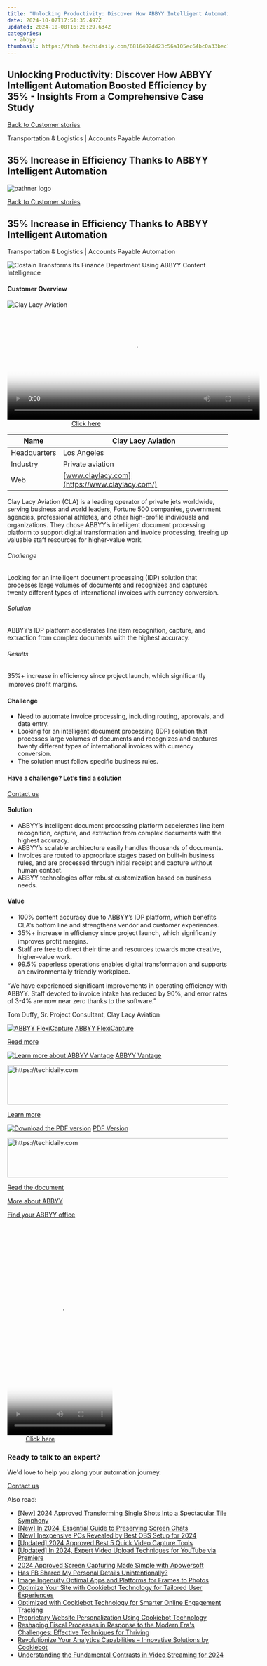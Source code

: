 ```yaml
---
title: "Unlocking Productivity: Discover How ABBYY Intelligent Automation Boosted Efficiency by 35%% - Insights From a Comprehensive Case Study"
date: 2024-10-07T17:51:35.497Z
updated: 2024-10-08T16:20:29.634Z
categories:
  - abbyy
thumbnail: https://thmb.techidaily.com/6816402dd23c56a105ec64bc0a33bec17942a9ec34c261fc2115b1bb0464ace8.jpg
---
```


## Unlocking Productivity: Discover How ABBYY Intelligent Automation Boosted Efficiency by 35% - Insights From a Comprehensive Case Study

[Back to Customer stories](https://tools.techidaily.com/abbyy/products/)

Transportation & Logistics | Accounts Payable Automation

## 35% Increase in Efficiency Thanks to ABBYY Intelligent Automation

![pathner logo](https://content.abbyy.com/-/media/project/abbyy/abbyy/logos-white/en/134499.png?h=40&iar=0&w=120)

[Back to Customer stories](https://tools.techidaily.com/abbyy/products/)

## 35% Increase in Efficiency Thanks to ABBYY Intelligent Automation

Transportation & Logistics | Accounts Payable Automation 

![Costain Transforms Its Finance Department Using ABBYY Content Intelligence](https://static1.abbyy.com/abbyycommedia/37640/clay-lacy-aviation-case-study-intelligent-document-processing-en_tn_556x303.jpg) 

#### Customer Overview

![Clay Lacy Aviation](https://static4.abbyy.com/abbyycommedia/29983/clay-lacy-logo-210x34.jpg) 

<!-- affiliate ads begin -->
<span id="1983472">
					<video width="576" height="240" style="cursor:pointer"
           poster="//a.impactradius-go.com/display-clicktoplayimage/1983472.png"
           onclick="if(!this.playClicked){this.play();this.setAttribute('controls',true);this.playClicked=true;}">
	   <source src="//a.impactradius-go.com/display-ad/22993-1983472">
	   <img src="//a.impactradius-go.com/display-clicktoplayimage/1983472.png" style="border: none; height: 100%; width: 100%; object-fit: contain">
	</video>
	<div style="width:360px;text-align:center"><a href="javascript:window.open(decodeURIComponent('https%3A%2F%2Fhomestyler.sjv.io%2Fc%2F5597632%2F1983472%2F22993'), '_blank');void(0);">Click here</a></div>
</span>
<img height="0" width="0" src="https://imp.pxf.io/i/5597632/1983472/22993" style="position:absolute;visibility:hidden;" border="0" />
<!-- affiliate ads end -->

| Name         | Clay Lacy Aviation                            |
| ------------ | --------------------------------------------- |
| Headquarters | Los Angeles                                   |
| Industry     | Private aviation                              |
| Web          | [www.claylacy.com](https://www.claylacy.com/) |

Clay Lacy Aviation (CLA) is a leading operator of private jets worldwide, serving business and world leaders, Fortune 500 companies, government agencies, professional athletes, and other high-proﬁle individuals and organizations. They chose ABBYY’s intelligent document processing platform to support digital transformation and invoice processing, freeing up valuable staff resources for higher-value work.

###### Challenge

Looking for an intelligent document processing (IDP) solution that processes large volumes of documents and recognizes and captures twenty different types of international invoices with currency conversion.

###### Solution

ABBYY’s IDP platform accelerates line item recognition, capture, and extraction from complex documents with the highest accuracy.

###### Results

35%+ increase in efficiency since project launch, which signiﬁcantly improves proﬁt margins.

#### Challenge

* Need to automate invoice processing, including routing, approvals, and data entry.
* Looking for an intelligent document processing (IDP) solution that processes large volumes of documents and recognizes and captures twenty different types of international invoices with currency conversion.
* The solution must follow speciﬁc business rules.

#### Have a challenge? Let’s find a solution  

[Contact us](https://tools.techidaily.com/abbyy/products/) 

#### Solution

* ABBYY’s intelligent document processing platform accelerates line item recognition, capture, and extraction from complex documents with the highest accuracy.
* ABBYY’s scalable architecture easily handles thousands of documents.
* Invoices are routed to appropriate stages based on built-in business rules, and are processed through initial receipt and capture without human contact.
* ABBYY technologies offer robust customization based on business needs.

#### Value

* 100% content accuracy due to ABBYY’s IDP platform, which beneﬁts CLA’s bottom line and strengthens vendor and customer experiences.
* 35%+ increase in efficiency since project launch, which signiﬁcantly improves proﬁt margins.
* Staff are free to direct their time and resources towards more creative, higher-value work.
* 99.5% paperless operations enables digital transformation and supports an environmentally friendly workplace.

 “We have experienced signiﬁcant improvements in operating efficiency with ABBYY. Staff devoted to invoice intake has reduced by 90%, and error rates of 3-4% are now near zero thanks to the software.”

 Tom Duffy, Sr. Project Consultant, Clay Lacy Aviation

[![ABBYY FlexiCapture](https://static2.abbyy.com/abbyycommedia/21380/4-flexicapture.jpg)](https://tools.techidaily.com/abbyy/products/) [ABBYY FlexiCapture](https://tools.techidaily.com/abbyy/products/) 

[Read more](https://tools.techidaily.com/abbyy/products/) 

[![Learn more about ABBYY Vantage](https://static2.abbyy.com/abbyycommedia/24337/mailroom_automation_360x162.jpg)](https://tools.techidaily.com/abbyy/products/) [ABBYY Vantage](https://tools.techidaily.com/abbyy/products/) 

<!-- affiliate ads begin -->
<a href="https://imp.i357552.net/c/5597632/994842/11832" target="_top" id="994842">
  <img src="//a.impactradius-go.com/display-ad/11832-994842" border="0" alt="https://techidaily.com" width="728" height="90"/>
</a>
<img height="0" width="0" src="https://imp.i357552.net/i/5597632/994842/11832" style="position:absolute;visibility:hidden;" border="0" />
<!-- affiliate ads end -->

[Learn more](https://tools.techidaily.com/abbyy/products/) 

[![Download the PDF version](https://static1.abbyy.com/abbyycommedia/37645/clay-lacy-aviation-case-study-intelligent-document-processing-en_tn_360x162.jpg)](https://static5.abbyy.com/abbyycommedia/37585/clay-lacy-aviation-case-study-intelligent-document-processing-en.pdf "PDF Version") [PDF Version](https://static5.abbyy.com/abbyycommedia/37585/clay-lacy-aviation-case-study-intelligent-document-processing-en.pdf "PDF Version") 

<!-- affiliate ads begin -->
<a href="https://aligracehair.sjv.io/c/5597632/1918719/19272" target="_top" id="1918719">
  <img src="//a.impactradius-go.com/display-ad/19272-1918719" border="0" alt="https://techidaily.com" width="728" height="90"/>
</a>
<img height="0" width="0" src="https://aligracehair.sjv.io/i/5597632/1918719/19272" style="position:absolute;visibility:hidden;" border="0" />
<!-- affiliate ads end -->

[Read the document](https://static5.abbyy.com/abbyycommedia/37585/clay-lacy-aviation-case-study-intelligent-document-processing-en.pdf "PDF Version") 

[More about ABBYY](https://tools.techidaily.com/abbyy/products/) 

[Find your ABBYY office](https://tools.techidaily.com/abbyy/products/) 

<!-- affiliate ads begin -->
<span id="1770544">
					<video width="240" height="480" style="cursor:pointer"
           poster="//a.impactradius-go.com/display-clicktoplayimage/1770544.png"
           onclick="if(!this.playClicked){this.play();this.setAttribute('controls',true);this.playClicked=true;}">
	   <source src="//a.impactradius-go.com/display-ad/20702-1770544">
	   <img src="//a.impactradius-go.com/display-clicktoplayimage/1770544.png" style="border: none; height: 100%; width: 100%; object-fit: contain">
	</video>
	<div style="width:150px;text-align:center"><a href="javascript:window.open(decodeURIComponent('https%3A%2F%2Ftokenmetrics.sjv.io%2Fc%2F5597632%2F1770544%2F20702'), '_blank');void(0);">Click here</a></div>
</span>
<img height="0" width="0" src="https://imp.pxf.io/i/5597632/1770544/20702" style="position:absolute;visibility:hidden;" border="0" />
<!-- affiliate ads end -->

### Ready to talk to an expert?

We'd love to help you along your automation journey.

[Contact us](https://tools.techidaily.com/abbyy/products/)

<ins class="adsbygoogle"
     style="display:block"
     data-ad-format="autorelaxed"
     data-ad-client="ca-pub-7571918770474297"
     data-ad-slot="1223367746"></ins>

<ins class="adsbygoogle"
     style="display:block"
     data-ad-client="ca-pub-7571918770474297"
     data-ad-slot="8358498916"
     data-ad-format="auto"
     data-full-width-responsive="true"></ins>

<span class="atpl-alsoreadstyle">Also read:</span>
<div><ul>
<li><a href="https://article-files.techidaily.com/new-2024-approved-transforming-single-shots-into-a-spectacular-tile-symphony/"><u>[New] 2024 Approved Transforming Single Shots Into a Spectacular Tile Symphony</u></a></li>
<li><a href="https://screen-activity-recording.techidaily.com/new-in-2024-essential-guide-to-preserving-screen-chats/"><u>[New] In 2024, Essential Guide to Preserving Screen Chats</u></a></li>
<li><a href="https://digital-screen-recording.techidaily.com/new-inexpensive-pcs-revealed-by-best-obs-setup-for-2024/"><u>[New] Inexpensive PCs Revealed by Best OBS Setup for 2024</u></a></li>
<li><a href="https://on-screen-recording.techidaily.com/updated-2024-approved-best-5-quick-video-capture-tools/"><u>[Updated] 2024 Approved Best 5 Quick Video Capture Tools</u></a></li>
<li><a href="https://facebook-record-videos.techidaily.com/updated-in-2024-expert-video-upload-techniques-for-youtube-via-premiere/"><u>[Updated] In 2024, Expert Video Upload Techniques for YouTube via Premiere</u></a></li>
<li><a href="https://remote-screen-capture.techidaily.com/2024-approved-screen-capturing-made-simple-with-apowersoft/"><u>2024 Approved Screen Capturing Made Simple with Apowersoft</u></a></li>
<li><a href="https://facebook.techidaily.com/has-fb-shared-my-personal-details-unintentionally/"><u>Has FB Shared My Personal Details Unintentionally?</u></a></li>
<li><a href="https://extra-information.techidaily.com/image-ingenuity-optimal-apps-and-platforms-for-frames-to-photos/"><u>Image Ingenuity Optimal Apps and Platforms for Frames to Photos</u></a></li>
<li><a href="https://solve-info.techidaily.com/optimize-your-site-with-cookiebot-technology-for-tailored-user-experiences/"><u>Optimize Your Site with Cookiebot Technology for Tailored User Experiences</u></a></li>
<li><a href="https://solve-info.techidaily.com/optimized-with-cookiebot-technology-for-smarter-online-engagement-tracking/"><u>Optimized with Cookiebot Technology for Smarter Online Engagement Tracking</u></a></li>
<li><a href="https://solve-info.techidaily.com/proprietary-website-personalization-using-cookiebot-technology/"><u>Proprietary Website Personalization Using Cookiebot Technology</u></a></li>
<li><a href="https://solve-info.techidaily.com/reshaping-fiscal-processes-in-response-to-the-modern-eras-challenges-effective-techniques-for-thriving/"><u>Reshaping Fiscal Processes in Response to the Modern Era's Challenges: Effective Techniques for Thriving</u></a></li>
<li><a href="https://solve-info.techidaily.com/revolutionize-your-analytics-capabilities-innovative-solutions-by-cookiebot/"><u>Revolutionize Your Analytics Capabilities – Innovative Solutions by Cookiebot</u></a></li>
<li><a href="https://facebook-record-videos.techidaily.com/understanding-the-fundamental-contrasts-in-video-streaming-for-2024/"><u>Understanding the Fundamental Contrasts in Video Streaming for 2024</u></a></li>
</ul></div>

